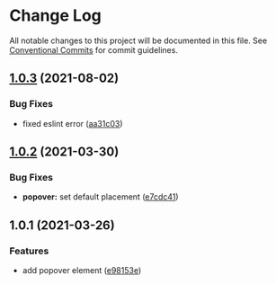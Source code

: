 # Change Log

All notable changes to this project will be documented in this file.
See [Conventional Commits](https://conventionalcommits.org) for commit guidelines.

## [1.0.3](https://github.com/equinor/fusion-web-components/compare/@equinor/fusion-wc-popover@1.0.2...@equinor/fusion-wc-popover@1.0.3) (2021-08-02)


### Bug Fixes

* fixed eslint error ([aa31c03](https://github.com/equinor/fusion-web-components/commit/aa31c03d614c0216ca5711519786eed9358ad445))





## [1.0.2](https://github.com/equinor/fusion-web-components/compare/@equinor/fusion-wc-popover@1.0.1...@equinor/fusion-wc-popover@1.0.2) (2021-03-30)


### Bug Fixes

* **popover:** set default placement ([e7cdc41](https://github.com/equinor/fusion-web-components/commit/e7cdc41639ce4e1ae8f45cca7eb9013eb018e4f2))





## 1.0.1 (2021-03-26)


### Features

* add popover element ([e98153e](https://github.com/equinor/fusion-web-components/commit/e98153edd63a492353d60ab8ae314af18294b98a))
